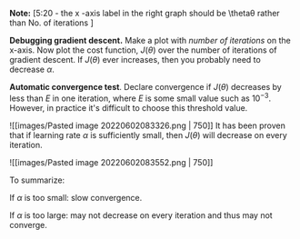 **Note:** [5:20 - the x -axis label in the right graph should be \thetaθ rather than No. of iterations ]

**Debugging gradient descent.** Make a plot with _number of iterations_ on the x-axis. Now plot the cost function, $J(\theta)$ over the number of iterations of gradient descent. If $J(\theta)$ ever increases, then you probably need to decrease $\alpha$.

**Automatic convergence test**. Declare convergence if $J(\theta)$ decreases by less than $E$ in one iteration, where $E$ is some small value such as $10^{-3}$. However, in practice it's difficult to choose this threshold value.

![[images/Pasted image 20220602083326.png | 750]]
It has been proven that if learning rate $\alpha$ is sufficiently small, then $J(\theta)$ will decrease on every iteration.

![[images/Pasted image 20220602083552.png | 750]]

To summarize:

If $\alpha$ is too small: slow convergence.

If $\alpha$ is too large: may not decrease on every iteration and thus may not converge.

